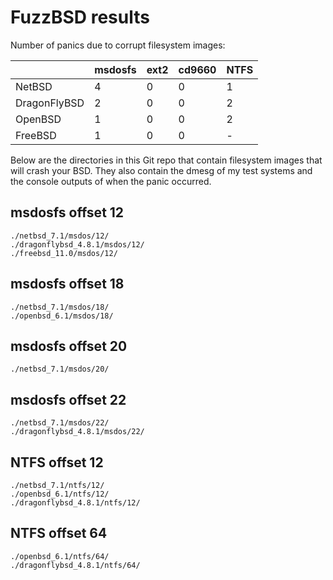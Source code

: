 FuzzBSD results
===============

Number of panics due to corrupt filesystem images:

|              | msdosfs | ext2 | cd9660 | NTFS |
|--------------|---------|------|--------|------|
| NetBSD       | 4       | 0    | 0      | 1    |
| DragonFlyBSD | 2       | 0    | 0      | 2    |
| OpenBSD      | 1       | 0    | 0      | 2    |
| FreeBSD      | 1       | 0    | 0      | -    |

Below are the directories in this Git repo that contain filesystem images that will crash your BSD.
They also contain the dmesg of my test systems and the console outputs of when the panic occurred.

## msdosfs offset 12
```
./netbsd_7.1/msdos/12/
./dragonflybsd_4.8.1/msdos/12/
./freebsd_11.0/msdos/12/
```

## msdosfs offset 18
```
./netbsd_7.1/msdos/18/
./openbsd_6.1/msdos/18/
```

## msdosfs offset 20
```
./netbsd_7.1/msdos/20/
```

## msdosfs offset 22
```
./netbsd_7.1/msdos/22/
./dragonflybsd_4.8.1/msdos/22/
```

## NTFS offset 12
```
./netbsd_7.1/ntfs/12/
./openbsd_6.1/ntfs/12/
./dragonflybsd_4.8.1/ntfs/12/
```

## NTFS offset 64
```
./openbsd_6.1/ntfs/64/
./dragonflybsd_4.8.1/ntfs/64/
```

